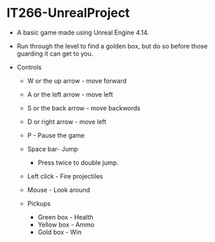 # IT266-UnrealProject
* A basic game made using Unreal Engine 4.14. 
* Run through the level to find a golden box, but do so before those guarding it can get to you.

* Controls
  * W or the up arrow - move forward
  * A or the left arrow - move left
  * S or the back arrow - move backwords
  * D or right arrow - move left
  
  * P - Pause the game
  * Space bar- Jump
    * Press twice to double jump. 
  * Left click - Fire projectiles
  * Mouse - Look around 
  
  
  * Pickups
    * Green box - Health
    * Yellow box - Ammo
    * Gold box - Win
    
